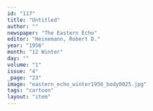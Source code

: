 ```yaml
---
id: "117"
title: "Untitled"
author: ""
newspaper: "The Eastern Echo"
editor: "Heinemann, Robert D."
year: "1956"
month: "12 Winter"
day: ""
volume: "1"
issue: "4"
_page: "23"
image: "eastern_echo_winter1956_body0025.jpg"
tags: "cartoon"
layout: "item"
---
```


